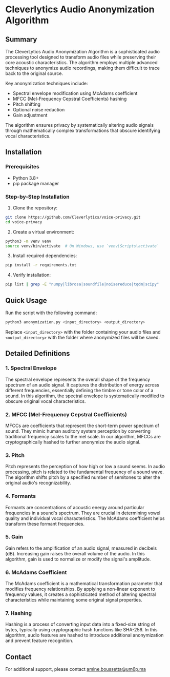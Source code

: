 # Cleverlytics Audio Anonymization Algorithm

## Summary

The CleverLytics Audio Anonymization Algorithm is a sophisticated audio processing tool designed to transform audio files while preserving their core acoustic characteristics. The algorithm employs multiple advanced techniques to anonymize audio recordings, making them difficult to trace back to the original source. 

Key anonymization techniques include:
- Spectral envelope modification using McAdams coefficient
- MFCC (Mel-Frequency Cepstral Coefficients) hashing
- Pitch shifting
- Optional noise reduction
- Gain adjustment

The algorithm ensures privacy by systematically altering audio signals through mathematically complex transformations that obscure identifying vocal characteristics.

## Installation

### Prerequisites
- Python 3.8+
- pip package manager

### Step-by-Step Installation

1. Clone the repository:
```bash
git clone https://github.com/Cleverlytics/voice-privacy.git
cd voice-privacy
```

2. Create a virtual environment:
```bash
python3 -m venv venv
source venv/bin/activate  # On Windows, use `venv\Scripts\activate`
```

3. Install required dependencies:
```bash
pip install -r requirements.txt
```

4. Verify installation:
```bash
pip list | grep -E "numpy|librosa|soundfile|noisereduce|tqdm|scipy"
```

## Quick Usage

Run the script with the following command:
```bash
python3 anonymization.py <input_directory> <output_directory>
```
Replace `<input_directory>` with the folder containing your audio files and `<output_directory>` with the folder where anonymized files will be saved.

## Detailed Definitions

### 1. Spectral Envelope
The spectral envelope represents the overall shape of the frequency spectrum of an audio signal. It captures the distribution of energy across different frequencies, essentially defining the timbre or tone color of a sound. In this algorithm, the spectral envelope is systematically modified to obscure original vocal characteristics.

### 2. MFCC (Mel-Frequency Cepstral Coefficients)
MFCCs are coefficients that represent the short-term power spectrum of sound. They mimic human auditory system perception by converting traditional frequency scales to the mel scale. In our algorithm, MFCCs are cryptographically hashed to further anonymize the audio signal.

### 3. Pitch
Pitch represents the perception of how high or low a sound seems. In audio processing, pitch is related to the fundamental frequency of a sound wave. The algorithm shifts pitch by a specified number of semitones to alter the original audio's recognizability.

### 4. Formants
Formants are concentrations of acoustic energy around particular frequencies in a sound's spectrum. They are crucial in determining vowel quality and individual vocal characteristics. The McAdams coefficient helps transform these formant frequencies.

### 5. Gain
Gain refers to the amplification of an audio signal, measured in decibels (dB). Increasing gain raises the overall volume of the audio. In this algorithm, gain is used to normalize or modify the signal's amplitude.

### 6. McAdams Coefficient
The McAdams coefficient is a mathematical transformation parameter that modifies frequency relationships. By applying a non-linear exponent to frequency values, it creates a sophisticated method of altering spectral characteristics while maintaining some original signal properties.

### 7. Hashing
Hashing is a process of converting input data into a fixed-size string of bytes, typically using cryptographic hash functions like SHA-256. In this algorithm, audio features are hashed to introduce additional anonymization and prevent feature recognition.


## Contact

For additional support, please contact amine.boussetta@um6p.ma

